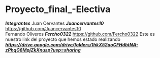 # Proyecto_final_-Electiva

***Integrantes***
Juan Cervantes    ***Juancervantes10*** https://github.com/Juancervantes10  
Fernando Oliveros ***Fercho0322***      https://github.com/Fercho0322
Este es nuestro link del proyecto que hemos estado realizando ***https://drive.google.com/drive/folders/1hkX52aoCFHdbtNA-zPhqG8MpjZkXnusp?usp=sharing***
